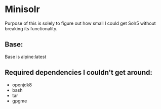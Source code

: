 # Minisolr

Purpose of this is solely to figure out how small I could get Solr5 without breaking its functionality.

## Base:

Base is alpine:latest

## Required dependencies I couldn't get around:

* openjdk8
* bash
* tar
* gpgme